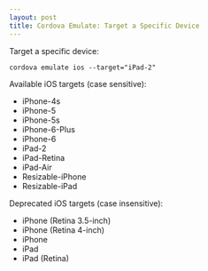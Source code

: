 ```yaml
---
layout: post
title: Cordova Emulate: Target a Specific Device
---
```

Target a specific device:

````
cordova emulate ios --target="iPad-2"
````

Available iOS targets (case sensitive):

 * iPhone-4s
 * iPhone-5
 * iPhone-5s
 * iPhone-6-Plus
 * iPhone-6
 * iPad-2
 * iPad-Retina
 * iPad-Air
 * Resizable-iPhone
 * Resizable-iPad

Deprecated iOS targets (case insensitive):

 * iPhone (Retina 3.5-inch)
 * iPhone (Retina 4-inch)
 * iPhone
 * iPad
 * iPad (Retina)
